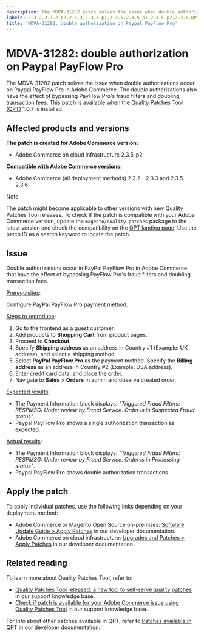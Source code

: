 ```yaml
---
description: The MDVA-31282 patch solves the issue when double authorizations occur on Paypal PayFlow Pro in Adobe Commerce. The double authorizations also have the effect of bypassing PayFlow Pro's fraud filters and doubling transaction fees. This patch is available when the [Quality Patches Tool (QPT)](https://support.magento.com/hc/en-us/articles/360047139492) 1.0.7 is installed.
labels: 2.3.2,2.3.2-p2,2.3.3,2.3.3-p1,2.3.5,2.3.5-p1,2.3.5-p2,2.3.6,QPT 1.0.7,QPT patches,Magento Commerce,Magento Commerce Cloud,PayFlow Pro,double authorization,fraud filter,support tools,Adobe Commmerce,cloud infrastructure,on-premises
title: 'MDVA-31282: double authorization on Paypal PayFlow Pro'
---
```


# MDVA-31282: double authorization on Paypal PayFlow Pro

The MDVA-31282 patch solves the issue when double authorizations occur on Paypal PayFlow Pro in Adobe Commerce. The double authorizations also have the effect of bypassing PayFlow Pro's fraud filters and doubling transaction fees. This patch is available when the [Quality Patches Tool (QPT)](https://support.magento.com/hc/en-us/articles/360047139492) 1.0.7 is installed.

## Affected products and versions

**The patch is created for Adobe Commerce version:**

* Adobe Commerce on cloud infrastructure 2.3.5-p2

**Compatible with Adobe Commerce versions:**

* Adobe Commerce (all deployment methods) 2.3.2 - 2.3.3 and 2.3.5 - 2.3.6

>[!NOTE]
>
>The patch might become applicable to other versions with new Quality Patches Tool releases. To check if the patch is compatible with your Adobe Commerce version, update the `magento/quality-patches` package to the latest version and check the compatibility on the [QPT landing page](https://devdocs.magento.com/quality-patches/tool.html#patch-grid). Use the patch ID as a search keyword to locate the patch.

## Issue

Double authorizations occur in PayPal PayFlow Pro in Adobe Commerce that have the effect of bypassing PayFlow Pro's fraud filters and doubling transaction fees.

<u>Prerequisites</u>:

Configure PayPal PayFlow Pro payment method.

<u>Steps to reproduce</u>:

1. Go to the frontend as a guest customer.
1. Add products to **Shopping Cart** from product pages.
1. Proceed to **Checkout**.
1. Specify **Shipping address** as an address in Country \#1 (Example: UK address), and select a shipping method.
1. Select **PayPal PayFlow Pro** as the payment method. Specify the **Billing address** as an address in Country \#2 (Example: USA address).
1. Enter credit card data, and place the order.
1. Navigate to **Sales** > **Orders** in admin and observe created order.

<u>Expected results</u>:

* The Payment Information block displays: *"Triggered Fraud Filters: RESPMSG: Under review by Fraud Service*. *Order is in Suspected Fraud status"*.
* Paypal PayFlow Pro shows a single authorization transaction as expected.

<u>Actual results</u>:

* The Payment Information block displays: *"Triggered Fraud Filters: RESPMSG: Under review by Fraud Service*. *Order is in Processing status"*.
* Paypal PayFlow Pro shows double authorization transactions.

## Apply the patch

To apply individual patches, use the following links depending on your deployment method:

* Adobe Commerce or Magento Open Source on-premises: [Software Update Guide > Apply Patches](https://devdocs.magento.com/guides/v2.4/comp-mgr/patching/mqp.html) in our developer documentation.
* Adobe Commerce on cloud infrastructure: [Upgrades and Patches > Apply Patches](https://devdocs.magento.com/cloud/project/project-patch.html) in our developer documentation.

## Related reading

To learn more about Quality Patches Tool, refer to:

* [Quality Patches Tool released: a new tool to self-serve quality patches](https://support.magento.com/hc/en-us/articles/360047139492) in our support knowledge base.
* [Check if patch is available for your Adobe Commerce issue using Quality Patches Tool](https://support.magento.com/hc/en-us/articles/360047125252) in our support knowledge base.

For info about other patches available in QPT, refer to [Patches available in QPT](https://devdocs.magento.com/quality-patches/tool.html#patch-grid) in our developer documentation.